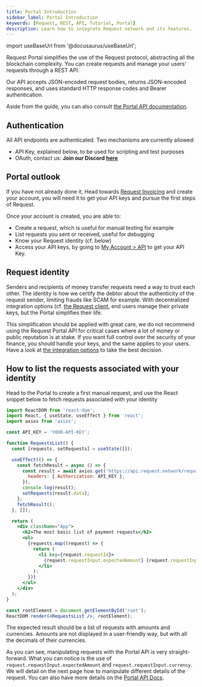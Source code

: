 ```yaml
---
title: Portal Introduction
sidebar_label: Portal Introduction
keywords: [Request, REST, API, Tutorial, Portal]
description: Learn how to integrate Request network and its features.
---
```


import useBaseUrl from '@docusaurus/useBaseUrl';

Request Portal simplifies the use of the Request protocol, abstracting all the blockchain complexity. You can create requests and manage your users' requests through a REST API.

Our API accepts JSON-encoded request bodies, returns JSON-encoded responses, and uses standard HTTP response codes and Bearer authentication.

Aside from the guide, you can also consult [the Portal API documentation](/portal).

## Authentication

All API endpoints are authenticated.
Two mechanisms are currently allowed:

- API Key, explained below, to be used for scripting and test purposes
- OAuth, contact us: **Join our Discord** [**here**](https://discord.gg/Q22nr6J8)

## Portal outlook

If you have not already done it, Head towards [Request Invoicing](https://invoicing.request.network) and create your account, you will need it to get your API keys and pursue the first steps of Request.

Once your account is created, you are able to:

- Create a request, which is useful for manual testing for example
- List requests you sent or received, useful for debugging
- Know your Request identity (cf. below)
- Access your API keys, by going to [My Account > API](https://invoicing.request.network/account/api-keys) to get your API Key.

## Request identity

Senders and recipients of money transfer requests need a way to trust each other. The identity is how we certify the debtor about the authenticity of the request sender, limiting frauds like SCAM for example.
With decentralized integration options (cf. [the Request client](/docs/guides/5-Request-client/0-intro), end users manage their private keys, but the Portal simplifies their life.

This simplification should be applied with great care, we do not recommend using the Request Portal API for critical cases where a lot of money or public reputation is at stake. If you want full control over the security of your finance, you should handle your keys, and the same applies to your users. Have a look at [the integration options](/integration-options) to take the best decision.

## How to list the requests associated with your identity

Head to the Portal to create a first manual request, and use the React snippet below to fetch requests associated with your identity

```jsx
import ReactDOM from 'react-dom';
import React, { useState, useEffect } from 'react';
import axios from 'axios';

const API_KEY = 'YOUR-API-KEY';

function RequestsList() {
  const [requests, setRequests] = useState([]);

  useEffect(() => {
    const fetchResult = async () => {
      const result = await axios.get('https://api.request.network/requests/', {
        headers: { Authorization: API_KEY },
      });
      console.log(result);
      setRequests(result.data);
    };
    fetchResult();
  }, []);

  return (
    <div className="App">
      <h2>The most basic list of payment requests</h2>
      <ul>
        {requests.map((request) => {
          return (
            <li key={request.requestId}>
              {request.requestInput.expectedAmount} {request.requestInput.currency}
            </li>
          );
        })}
      </ul>
    </div>
  );
}

const rootElement = document.getElementById('root');
ReactDOM.render(<RequestsList />, rootElement);
```

The expected result should be a list of requests with amounts and currencies. Amounts are not displayed in a user-friendly way, but with all the decimals of their currencies.

As you can see, manipulating requests with the Portal API is very straight-forward. What you can notice is the use of `request.requestInput.expectedAmount` and `request.requestInput.currency`. We will detail on the next page how to manipulate different details of the request. You can also have more details on the [Portal API Docs](/portal).
